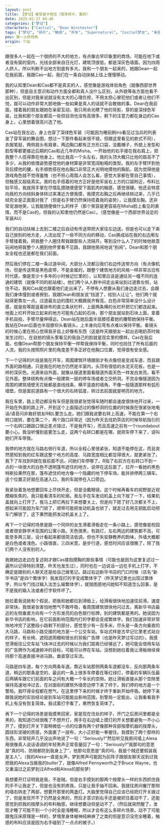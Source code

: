 ```yaml
---
layout: post
title: 【梦记】被军装卡抱住（很多碎片，喜欢）
date: 2025-01-27 04:46
categories: ["梦记"]
characters: ["Castiel", "Dean Winchester"]
tags: ["梦记", "碎片", "触感", "开车", "Supernatural", "Castiel梦女", "亲密关系", "拥抱", "梦中梦", "速度恐惧", "苏丹", "改编", "西部世界"]
pov: 第一人称视角
origin: 个站
---
```


跟很多人一起在一个很挤的不大的地方，有点像古早印象里的商场，可能在地下或者没有窗的室内，光线全部来自日光灯，建筑顶很低，都是深灰色墙面。因为四周人挤人，所以判断不出地方到底有多大。我和一个朋友一起来的，她跟Dean一起在我前面，我跟Cas一起，我们在一条自动扶梯上往上慢慢移动。

我的认知里Dean和Cas都不是真实的人，感觉像是游戏体验角色（就像西部世界那种），但是自主意识和动作方面全都和真人没什么区别，从外貌等各方面也看不出区别，但是对我来说就没有太大的心理负担，不用太担心冒犯他们或者让他们不悦，就可以动作非常大胆地做一些如果是真人的话就不会敢做的事。Dean在我前面，搂着我的朋友跟她在亲密互动，我只用余光瞟了他的背影，穿的是深绿色军装，比我和那个朋友都高一些但目测也没有高很多，剩下的注意力都在身边的Cas身上，心里想着很高兴选了他。

Cas站在我左边，身上也穿了深绿色军装（可能因为睡前刷ins看见过当兵的列表发了穿军装的舞会图，想过一下那件看起来很不错，但跟这里看见的款式不同），衣服笔挺，两侧肩头有肩章，两边胸口都有正方形口袋，没戴帽子，外貌上发型和脸型等都更接近后期的Cas和近几年的Misha。一开始他的右手搂在我右肩上，把我整个人揽得靠在他身上。他比我高一个头左右，我的头顶大概只比他的肩高不了多少，从我的依偎姿势感觉他的身材算是非常宽阔魁梧的类型。我的左手臂环到他背后摸他的腰，右手顺势搭在他右胸口非常正大光明地摸他的胸肌，因为觉得他是游戏角色就不觉得羞愧（也不担心周围人会怎么看，感觉大家都在管自己事情），但触感又超级真实。我的右手搭着的地方正好是他军装右上方的口袋附近，布料比较平坦，我就用手掌在尽情乱摸随便感受下面肌肉的触感，感觉很硬。他还会特意向我的方向倾斜身体转过来凑近方便我摸，我摸完右胸之后再继续转过来，几乎已经完全是正面面对我了（但是右手臂仍然保持揽着我的姿势），让我摸左胸。还非常宠溺地笑，让我能随便做什么的样子（那个笑容是更容易在Misha脸上看见的表情，而不是Cas的，但我的认知里他仍然是Cas）。（感觉像是一个西部世界设定的军装AU）

我们的自动扶梯上去到二楼之后自动有传送带把大家往左边送，但是也可以走下来自己放别的地方走，人流出现了一些不同方向的移动，Cas换成站在我的右边用左手臂搂着我，把我整个人圈住帮我跟那些人流隔开。等到没什么人了的时候他故意玩闹地把我整个人圈到他怀里看不见路，我跟他笑闹地说“别闹”。Dean和那个朋友全程也还是都在我们前面。

然后我们停在二楼一条过道中间，大部分人流都沿我们右边传送带方向（有点像机场，但是传送带是黑色皮带，不是金属的，跟整个建筑地方的风格一样非常古旧有时代感，像是至少十多年的小时候记忆里的），认知里应该是通往另一幢不同的连通的建筑（就像不同的航站楼）。他们两个从人群中间走出来站到过道靠左侧，站住不动，我和Cas就也跟着他们走出来了。不停有人想要从我们身边走过去，会跟我们身体撞到或者擦到，我跟Dean和朋友说“挡道了，给别人让让”。他们两个就站得更靠左一点。过道最左边的围栏大概跟我齐臀高，白色非常简单没什么设计感，就是些等距竖着排布的直立条状栏杆，上面两条横的长栏杆把它们都连起来。地面上栏杆开始立起来的地方可能有凸起的石块，那个朋友就站到石块上面，拿着手机自拍，手臂尽量伸得远，Dean站在她后面半屈膝揽着她的腰帮她保持平衡。我站在Dean后面也半屈膝仰头看镜头，上半身向后弯有点难以保持平衡。看镜头的时候心里在担心觉得我牙齿上好像有东西（这是昨天跟朋友一起出去喝奶茶时候发生过的）。在自拍的镜头里看见的我自己的脸就是现实里的模样。Cas在我后面，也像Dean帮那个朋友保持平衡一样帮我保持平衡，同时也挡住了所有后面的人流，我的头按照照片里的角度差不多正好在他胸口位置，觉得很有安全感。

下一个记得的片段是我在开车，周围建筑环境跟刚才有点像但是变成车道，而且跟外面的路相通，只是我在的地方仍然是半室内，头顶有很低的水泥天花板，也是一样的深灰色。光源来自外面，就像从隧道里面看隧道外面天色一样发白发亮，看不见外面。整体结构有点像一般建筑一层的停车场或者立交桥洞，不完全像隧道因为周围的建筑墙壁天花板都是直线线条，横平竖直的墙角，不像一般隧道那样有弧形墙壁。但是面前道路有一个很大的右转弧度，转过去前面就是明亮的地方。

我在车里，路上旁边都没有车但是我很紧张觉得车随时都会速度很快地开过来，一开始在外面的路上开，开到这个上面描述过的像桥洞的位置的时候我在很紧张地电话/语音问非裔好朋友R和L要怎么走。她们跟我说要右转上高速，不能在第一个右转口就转，要在第二个，两个路口非常近（因为昨天去找奶茶店的时候导航指引的一个右转口跟路口很近差点错过，不是我开车），而且高速之前有一个roundabout要小心。我没听懂到底要怎么走，这两个右转口都是在哪，就把车停下来了，说叫她们开车带我。

我停的地方就在马路右侧行车道，所以全程心里很紧张，知道不能停在这，而且突然感知到我的红车跟这整个地方的高度、马路宽度相比都显得很大，就更紧张了。我下了车找到R就在我前面不远，问她们车停哪了。R指了右前方在右转口不到一点的一块很大的白色不透明篷布遮住的地方，说停在这后面了，拉开一看她的黑色特斯拉果然在那，篷布遮住的地方像一个隐藏的地下停车场，能并排停两三辆车。这个位置正好就在高速入口，我的车就停在入口旁边。

我紧张着急地想要回车上尽快开走，但是没戴眼镜，这个时候再看车的视野是近视模糊失焦的，我只能看清车的轮廓。我左手在车发动机盖上向下按了一下，结果机盖就向上打开了。我马上把它再拉下来想要关上，但是向下摁了好几次都关不上，想起来可能因为车门锁了，顺带可能把发动机盖也锁了，就走过去用无钥匙启动把车门解锁了，这下果然能把发动机盖关上了。

再下一个记得的场景是跟一个同伴的女生滑着滑板走在一条小路上，感觉像是校园或者很安静学术氛围的公寓小路。天色很黑，有路灯，左右两边的建筑都不高，可能至多两三层，设计看起来都很简洁低调，但也不失安静教养的韵味，外墙大概都是白色或者浅色。小路很直，三四米宽，是步行道，感觉时间应该很晚了，除了我们两个人没有别的人。

我跟她边走边在复述刚才跟Cas搂抱摸胸的那些事情（可能也是因为这里复述过一遍所以记得特别清楚，昨天也发生过），同时也在一边说话一边在手机上打字，不确定是跟别的人聊天还是给自己做笔记。路过右边新华书店的门口时候（店名“新华书店”是四个繁体字）我发现打的字变成繁体字了（昨天梦记里也出现过繁体字，所以专门找过输入法怎么输繁体字），就很困惑地问她知不知道怎么回事，是不是我的输入法或者打字软件坏了。

她拉着我说她有个假说，把我和她都拉到滑板上，给滑板很快地加速往前滑。速度非常快，我很紧张害怕地憋气不敢呼吸，看周围建筑很快地闪过去，离新华书店最近的左侧垂直方向有一个方形发亮的白色银行标牌，别的建筑都是黑的。她说因为新华书店的影响，在它前面影响范围内打的字都会变成繁体字。我们加速非常非常快地冲完了这整段小路剩下的部分，感觉至少有一百多米，尽头是一条方向垂直的大马路，马路和小路交接的地方是一个公交车站。车站式样是古早记忆里老式站台的样子，有长椅、遮阳遮雨棚和很长的背板广告牌（也是昨天梦过写过的）。我感觉滑板往公交车站飞快冲过去的时候以为我们距离已经够远了，她可能会借用车站的广告牌作为减速俯冲的目标，可能可以停在车站。没想到她拉着我让滑板继续保持那个高速直接冲进马路，垂直穿过车流。

马路是四车道，每个方向两条车道。靠近车站那侧两条车道都没车，反向那两条车道，稍近的那条是空的，最远的一条上很多车停着在等红绿灯，停着的车辆队伍最后两辆车跟它们前面的车之间有大概一个车长的空隙。她让滑板直接从那个空隙里保持高速地冲过去，在对面街的建筑外墙旁边停下来了终于。我们停的地方是一个警局。我吓得全程都在憋气，在这里停下来的时候才终于重新开始呼吸。她停下来跟我说她的实验结论是到车站可能能出影响范围，到警局一定能出，让我看看我手机上有没有恢复简体。我试着打字看了，果然恢复简体了。

再下一个记得的场景是我摸黑回家，家是现在住处的样子，开门之后房间里都是全黑的，我知道已经很晚了不想开灯，用手在右边墙上摸灯的开关想要避免一不小心开了。摸到灯开关下面稍微低一点的位置有两个好像那种背部按摩机器的按摩头，圆球形坚硬的质感，外面裹了一层布，大小正好能一拳握住。我摸到了两个那样的东西，非常轻声几乎没出声地说了一句：“Seriously?”然后听见我房间墙上Alexa用很像真人说话语调的年轻男声正常音量回了一句：“Seriously?”我那句的意思是“真的吗，防贼都防到我身上了”，他那句意思是“真的吗，我是个贼还要假装我是主人”。（我的Alexa一直是女声，梦到男声可能因为前阵子跟朋友聊天说到过我把我的Alexa当做我的butler了，就像Alfred Pennyworth之于Bruce Wayne，也又重温过之前梦到过Alfred和Alexa的那些梦）

我想要开灯证明我是我，不是贼，但是右手摸到的那两个按摩头一样的东西抓住我的手不让我走了，但是也没有抓疼我，只是让我手抽不回来。我就往房间餐厅那侧的墙右转走了两部，想要开那里的两盏灯。大脑里觉得自己应该已经把灯开关拨过了，但是发现开不了仍然是全黑的，然后才意识到右手还是被抓住着动不了，还能感觉到抓我的按摩头的布料触感，继续想要动但是动不了，（然后就突然醒了，发现才睡了可能不到一个小时全是浅睡眠，所以才会有这么多碎片场景。动不了可能跟鬼压床原理是一样的，梦境里身体被神经麻痹了之类的但是意识没完全睡着，触感的布料应该是因为右手碰到了一点点的被子。）

